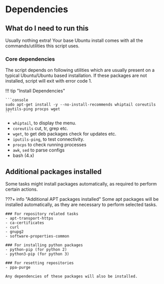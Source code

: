 # Dependencies

## What do I need to run this

Usually nothing extra! Your base Ubuntu install comes with all the commands/utilities this script uses.

### Core dependencies

The script depends on following utilities which are usually present on a typical Ubuntu/Ubuntu based installation. If these packages are not installed, script will exit with error code 1.

!!! tip "Install Dependencies"

    ```console
    sudo apt-get install -y --no-install-recommends whiptail coreutils iputils-ping procps wget
    ```

- `whiptail`, to display the menu.
- `coreutils` cut, tr, grep etc.
- `wget`, to get deb packages check for updates etc.
- `iputils-ping`, to test connectivity.
- `procps` to check running processes
- `awk`, `sed` to parse configs
- bash (4.x)


## Additional packages installed

Some tasks might install packages automatically, as required to perform certain actions.

???+ info "Additional APT packages installed"
    Some apt packages will be installed automatically, as they are necessary to perform selected tasks.

    ### For repository related tasks
    - apt-transport-https
    - ca-certificates
    - curl
    - gnupg2
    - software-properties-common

    ### For installing python packages
    - python-pip (for python 2)
    - python3-pip (for python 3)

    ### For resetting repositories
    - ppa-purge

    Any dependencies of these packages will also be installed.
